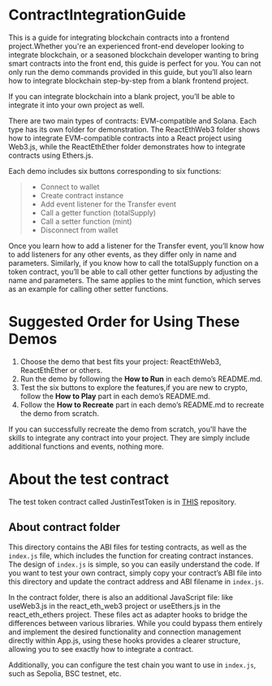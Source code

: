 # ContractIntegrationGuide

This is a guide for integrating blockchain contracts into a frontend project.Whether you're an experienced front-end developer looking to integrate blockchain, or a seasoned blockchain developer wanting to bring smart contracts into the front end, this guide is perfect for you.
You can not only run the demo commands provided in this guide, but you’ll also learn how to integrate blockchain step-by-step from a blank frontend project.

If you can integrate blockchain into a blank project, you’ll be able to integrate it into your own project as well.

There are two main types of contracts: EVM-compatible and Solana. Each type has its own folder for demonstration. The ReactEthWeb3 folder shows how to integrate EVM-compatible contracts into a React project using Web3.js, while the ReactEthEther folder demonstrates how to integrate contracts using Ethers.js.

Each demo includes six buttons corresponding to six functions:

>* Connect to wallet
>* Create contract instance
>* Add event listener for the Transfer event
>* Call a getter function (totalSupply)
>* Call a setter function (mint)
>* Disconnect from wallet

Once you learn how to add a listener for the Transfer event, you’ll know how to add listeners for any other events, as they differ only in name and parameters. Similarly, if you know how to call the totalSupply function on a token contract, you’ll be able to call other getter functions by adjusting the name and parameters. The same applies to the mint function, which serves as an example for calling other setter functions.

# Suggested Order for Using These Demos
1. Choose the demo that best fits your project: ReactEthWeb3, ReactEthEther or others.
2. Run the demo by following the **How to Run** in each demo’s README.md.
3. Test the six buttons to explore the features,if you are new to crypto, follow the **How to Play** part in each demo’s README.md.
4. Follow the **How to Recreate** part in each demo’s README.md to recreate the demo from scratch.

If you can successfully recreate the demo from scratch, you'll have the skills to integrate any contract into your project. They are simply include additional functions and events, nothing more.

# About the test contract

The test token contract called JustinTestToken is in [THIS](https://github.com/JustinMaDev/JustinTestToken) repository.

## About contract folder
This directory contains the ABI files for testing contracts, as well as the `index.js` file, which includes the function for creating contract instances. The design of `index.js` is simple, so you can easily understand the code. If you want to test your own contract, simply copy your contract’s ABI file into this directory and update the contract address and ABI filename in `index.js`.

In the contract folder, there is also an additional JavaScript file: like useWeb3.js in the react_eth_web3 project or useEthers.js in the react_eth_ethers project. These files act as adapter hooks to bridge the differences between various libraries. While you could bypass them entirely and implement the desired functionality and connection management directly within App.js, using these hooks provides a clearer structure, allowing you to see exactly how to integrate a contract.

Additionally, you can configure the test chain you want to use in `index.js`, such as Sepolia, BSC testnet, etc.